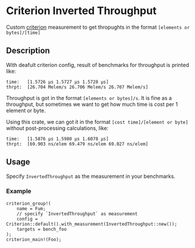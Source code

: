 # Criterion Inverted Throughput
Custom [criterion](https://github.com/bheisler/criterion.rs) measurement to get thropughts in the format `[elements or bytes]/[time]`

## Description
With deafult criterion config, result of benchmarks for throughput is printed like:

```
time:   [1.5726 µs 1.5727 µs 1.5728 µs]
thrpt:  [26.704 Melem/s 26.706 Melem/s 26.707 Melem/s]
```

Throughput is got in the format `[elements or bytes]/s`.
It is fine as a throughput, but sometimes we want to get how much time is
cost per 1 element or byte.

Using this crate, we can got it in the format `[cost time]/[element or byte]` without post-processing calculations, like:

```
time:   [1.5876 µs 1.5980 µs 1.6078 µs]
thrpt:  [69.903 ns/elem 69.479 ns/elem 69.027 ns/elem]
```

## Usage
Specify `InvertedThroughput` as the measurement in your benchmarks.

### Example
```
criterion_group!(
    name = Fum;
    // specify `InvertedThroughput` as measurement
    config = Criterion::default().with_measurement(InvertedThroughput::new());
    targets = bench_foo
);
criterion_main!(Foo);
```
